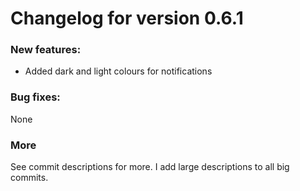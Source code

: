 # Changelog for version 0.6.1
### New features:
* Added dark and light colours for notifications

### Bug fixes:
None

### More
See commit descriptions for more. I add large descriptions to all big commits.